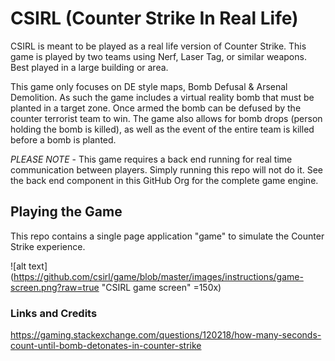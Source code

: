 # CSIRL (Counter Strike In Real Life)
CSIRL is meant to be played as a real life version of Counter Strike. This game is played by two teams using Nerf, Laser Tag, or similar weapons. Best played in a large building or area.

This game only focuses on DE style maps, Bomb Defusal & Arsenal Demolition. As such the game includes a virtual reality bomb that must be planted in a target zone. Once armed the bomb can be defused by the counter terrorist team to win. The game also allows for bomb drops (person holding the bomb is killed), as well as the event of the entire team is killed before a bomb is planted.

*PLEASE NOTE* - This game requires a back end running for real time communication between players. Simply running this repo will not do it. See the back end component in this GitHub Org for the complete game engine.

## Playing the Game
This repo contains a single page application "game" to simulate the Counter Strike experience. 

![alt text](https://github.com/csirl/game/blob/master/images/instructions/game-screen.png?raw=true "CSIRL game screen" =150x)


### Links and Credits
https://gaming.stackexchange.com/questions/120218/how-many-seconds-count-until-bomb-detonates-in-counter-strike
